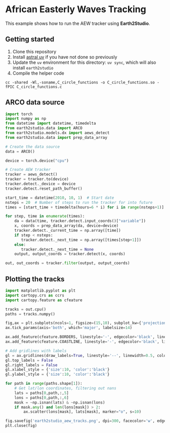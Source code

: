 # African Easterly Waves Tracking

This example shows how to run the AEW tracker using **Earth2Studio**.

## Getting started

1. Clone this repository
1. Install [astral uv](https://github.com/astral-sh/uv) if you have not done so previously
1. Update the `uv` environment for this directory: `uv sync`, which will also install `earth2studio`
1. Compile the helper code
```
cc -shared -Wl,-soname,C_circle_functions -o C_circle_functions.so -fPIC C_circle_functions.c
```

## ARCO data source

```python
import torch
import numpy as np
from datetime import datetime, timedelta 
from earth2studio.data import ARCO
from earth2studio.models.dx import aews_detect
from earth2studio.data import prep_data_array

# Create the data source
data = ARCO()

device = torch.device("cpu")

# Create AEW tracker
tracker = aews_detect()
tracker = tracker.to(device)
tracker.detect._device = device
tracker.detect.reset_path_buffer()

start_time = datetime(2010, 10, 1)  # Start date
nsteps = 20  # Number of steps to run the tracker for into future
times = [start_time + timedelta(hours=6 * i) for i in range(nsteps+1)]

for step, time in enumerate(times):
    da = data(time, tracker.detect.input_coords()["variable"])
    x, coords = prep_data_array(da, device=device)
    tracker.detect._current_time = np.array([time])
    if step < nsteps:
       tracker.detect._next_time = np.array([times[step+1]])
    else:
       tracker.detect._next_time = None
    output, output_coords = tracker.detect(x, coords)

out, out_coords = tracker.filter(output, output_coords)
```

## Plotting the tracks

```python
import matplotlib.pyplot as plt
import cartopy.crs as ccrs
import cartopy.feature as cfeature

tracks = out.cpu()
paths = tracks.numpy()

fig,ax = plt.subplots(ncols=1, figsize=(15,10), subplot_kw={'projection':ccrs.PlateCarree()})
ax.tick_params(axis='both', which='major', labelsize=14)

ax.add_feature(cfeature.BORDERS, linestyle='-', edgecolor='black', linewidth=0.8)
ax.add_feature(cfeature.COASTLINE, linestyle='-', edgecolor='black', linewidth=0.8)

# Add gridlines with labels
gl = ax.gridlines(draw_labels=True, linestyle='--', linewidth=0.5, color='gray')
gl.top_labels = False
gl.right_labels = False
gl.xlabel_style = {'size':10, 'color':'black'}
gl.ylabel_style = {'size':10, 'color':'black'}

for path in range(paths.shape[1]):
    # Get lat/lon coordinates, filtering out nans
    lats = paths[0,path,:,5]
    lons = paths[0,path,:,6]
    mask = ~np.isnan(lats) & ~np.isnan(lons)
    if mask.any() and len(lons[mask]) > 2:
        ax.scatter(lons[mask], lats[mask], marker="o", s=10)

fig.savefig('earth2studio_aew_tracks.png', dpi=300, facecolor='w', edgecolor='w', orientation='portrait', bbox_inches='tight')
plt.close(fig)
```
